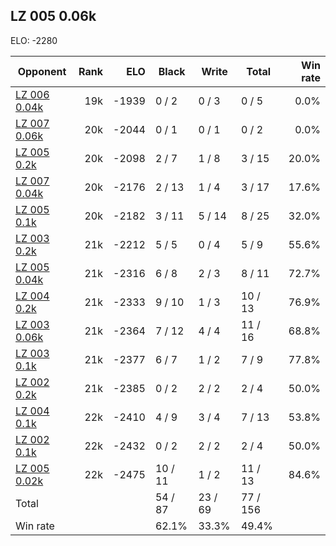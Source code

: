 ## LZ 005 0.06k ##

ELO: -2280

Opponent | Rank | ELO | Black | Write | Total | Win rate
---------|-----:|----:|-------|-------|-------|-------:
[LZ 006 0.04k](LZ%20006%200.04k.md) | 19k | -1939 | 0 / 2 | 0 / 3 | 0 / 5 | 0.0%
[LZ 007 0.06k](LZ%20007%200.06k.md) | 20k | -2044 | 0 / 1 | 0 / 1 | 0 / 2 | 0.0%
[LZ 005 0.2k](LZ%20005%200.2k.md) | 20k | -2098 | 2 / 7 | 1 / 8 | 3 / 15 | 20.0%
[LZ 007 0.04k](LZ%20007%200.04k.md) | 20k | -2176 | 2 / 13 | 1 / 4 | 3 / 17 | 17.6%
[LZ 005 0.1k](LZ%20005%200.1k.md) | 20k | -2182 | 3 / 11 | 5 / 14 | 8 / 25 | 32.0%
[LZ 003 0.2k](LZ%20003%200.2k.md) | 21k | -2212 | 5 / 5 | 0 / 4 | 5 / 9 | 55.6%
[LZ 005 0.04k](LZ%20005%200.04k.md) | 21k | -2316 | 6 / 8 | 2 / 3 | 8 / 11 | 72.7%
[LZ 004 0.2k](LZ%20004%200.2k.md) | 21k | -2333 | 9 / 10 | 1 / 3 | 10 / 13 | 76.9%
[LZ 003 0.06k](LZ%20003%200.06k.md) | 21k | -2364 | 7 / 12 | 4 / 4 | 11 / 16 | 68.8%
[LZ 003 0.1k](LZ%20003%200.1k.md) | 21k | -2377 | 6 / 7 | 1 / 2 | 7 / 9 | 77.8%
[LZ 002 0.2k](LZ%20002%200.2k.md) | 21k | -2385 | 0 / 2 | 2 / 2 | 2 / 4 | 50.0%
[LZ 004 0.1k](LZ%20004%200.1k.md) | 22k | -2410 | 4 / 9 | 3 / 4 | 7 / 13 | 53.8%
[LZ 002 0.1k](LZ%20002%200.1k.md) | 22k | -2432 | 0 / 2 | 2 / 2 | 2 / 4 | 50.0%
[LZ 005 0.02k](LZ%20005%200.02k.md) | 22k | -2475 | 10 / 11 | 1 / 2 | 11 / 13 | 84.6%
Total | | | 54 / 87 | 23 / 69 | 77 / 156 | 
Win rate| | | 62.1% | 33.3% | 49.4% | 
